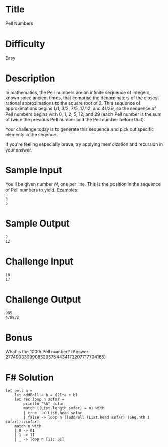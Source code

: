 # Title

Pell Numbers

# Difficulty

Easy

# Description

In mathematics, the Pell numbers are an infinite sequence of integers, known since ancient times, that comprise the denominators of the closest rational approximations to the square root of 2. This sequence of approximations begins 1/1, 3/2, 7/5, 17/12, and 41/29, so the sequence of Pell numbers begins with 0, 1, 2, 5, 12, and 29 (each Pell number is the sum of twice the previous Pell number and the Pell number before that).

Your challenge today is to generate this sequence and pick out specific elements in the seqence. 

If you're feeling especially brave, try applying memoization and recursion in your answer. 

# Sample Input

You'll be given number *N*, one per line. This is the position in the sequence of Pell numbers to yield. Examples:

    3
    5

# Sample Output

    2
    12

# Challenge Input

    10
    17

# Challenge Output

    985
    470832

# Bonus

What is the 100th Pell number? (Answer: 27749033099085295754434173207717704165)

# F# Solution

    let pell n =
        let addPell a b = (2I*a + b)
        let rec loop n sofar = 
            printfn "%A" sofar
            match ((List.length sofar) = n) with
            | true  -> List.head sofar
            | false -> loop n ((addPell (List.head sofar) (Seq.nth 1 sofar))::sofar)
        match n with
        | 0 -> 0I
        | 1 -> 1I
        | _ -> loop n [1I; 0I]
